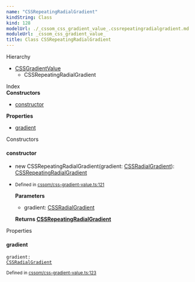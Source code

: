 ```yaml
---
name: "CSSRepeatingRadialGradient"
kindString: Class
kind: 128
modelUrl: ./_cssom_css_gradient_value_.cssrepeatingradialgradient.md
moduleUrl: _cssom_css_gradient_value_
title: Class CSSRepeatingRadialGradient
---
```



<section class="pt-2 tsd-panel tsd-hierarchy">
<div class="lead">Hierarchy</div>
<ul class="pl-3 tsd-hierarchy list-style-initial">
<li>
<a href="../_cssom_css_gradient_value_.cssgradientvalue/" class="tsd-signature-type">CSSGradientValue</a>
<ul class="pl-3 tsd-hierarchy list-style-initial">
<li>
<span class="target">CSSRepeatingRadialGradient</span>

</li>
</ul>
</li>
</ul>

</section>





<section >
<div class="lead pb-2">Index</div>
<section class="tsd-panel tsd-index-panel">
<div class="tsd-index-content">
<section class="tsd-index-section ">
<strong>Constructors</strong>
<ul>
<li class="tsd-kind-constructor tsd-parent-kind-class"><a href="../_cssom_css_gradient_value_.cssrepeatingradialgradient/#constructor" class="tsd-kind-icon">constructor</a></li>
</ul>
</section>
<section class="tsd-index-section ">
<strong>Properties</strong>
<ul>
<li class="tsd-kind-property tsd-parent-kind-class"><a href="../_cssom_css_gradient_value_.cssrepeatingradialgradient/#gradient" class="tsd-kind-icon">gradient</a></li>
</ul>
</section>
</div>
</section>
</section>
<section>
<div class="lead">Constructors</div>
<section class="pb-4 pt-2 tsd-kind-constructor tsd-parent-kind-class">
<div class="d-flex flex-row">

<h4 id="constructor">constructor</h4>
</div>

<ul class="tsd-signatures tsd-kind-constructor tsd-parent-kind-class">
<li class="tsd-signature tsd-kind-icon">new CSSRepeating<wbr>Radial<wbr>Gradient<span class="tsd-signature-symbol">(</span>gradient<span class="tsd-signature-symbol">: </span><a href="../_cssom_css_gradient_value_.cssradialgradient/" class="tsd-signature-type">CSSRadialGradient</a><span class="tsd-signature-symbol">)</span><span class="tsd-signature-symbol">: </span><a href="../_cssom_css_gradient_value_.cssrepeatingradialgradient/" class="tsd-signature-type">CSSRepeatingRadialGradient</a></li>
</ul>

<ul class="tsd-descriptions">
<li class="tsd-description">
<aside class="tsd-sources pb-2">
<div class="d-flex flex-column">
<small class="text-muted">Defined in <a href="https://github.com/umbopepato/visua/blob/6f68f03/src/cssom/css-gradient-value.ts#L121">cssom/css-gradient-value.ts:121</a></small>
</div>
</aside>


<strong>Parameters</strong>
<ul class="pl-3 pb-2 list-style-initial">
<li>
<div class="h6 mb-0">gradient: <a href="../_cssom_css_gradient_value_.cssradialgradient/" class="tsd-signature-type">CSSRadialGradient</a></div>


</li>
</ul>

<strong>Returns <a href="../_cssom_css_gradient_value_.cssrepeatingradialgradient/" class="tsd-signature-type">CSSRepeatingRadialGradient</a></strong>


</li>
</ul>

</section>
</section>
<section>
<div class="lead">Properties</div>
<section class="pb-4 pt-2 tsd-kind-property tsd-parent-kind-class">
<div class="d-flex flex-row">

<h4 id="gradient">gradient</h4>
</div>

<code class="tsd-signature tsd-kind-icon">gradient<span class="tsd-signature-symbol">:</span> <a href="../_cssom_css_gradient_value_.cssradialgradient/" class="tsd-signature-type">CSSRadialGradient</a></code>

<aside class="tsd-sources pb-2">
<div class="d-flex flex-column">
<small class="text-muted">Defined in <a href="https://github.com/umbopepato/visua/blob/6f68f03/src/cssom/css-gradient-value.ts#L123">cssom/css-gradient-value.ts:123</a></small>
</div>
</aside>




</section>
</section>
